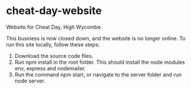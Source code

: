 # cheat-day-website
Website for Cheat Day, High Wycombe.

This business is now closed down, and the website is no longer online. To run this site locally, follow these steps:

1. Download the source code files.
2. Run npm install in the root folder. This should install the node modules env, express and nodemailer.
3. Run the command npm start, or navigate to the server folder and run node server.
